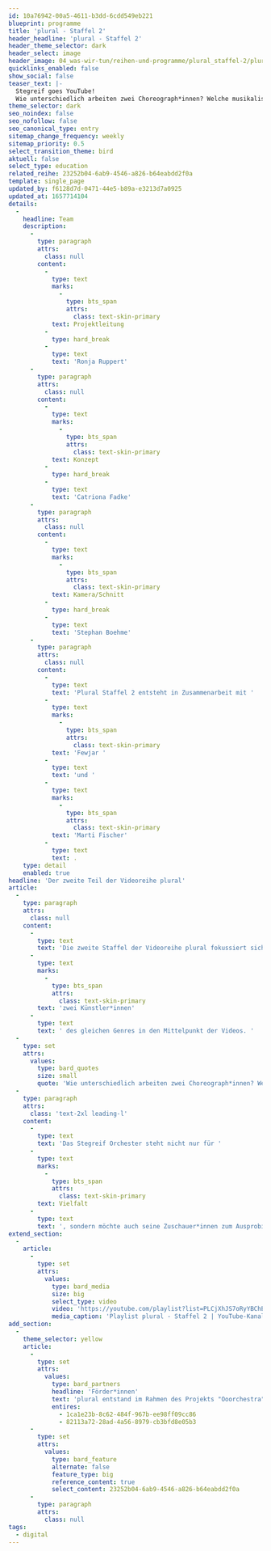 ```yaml
---
id: 10a76942-00a5-4611-b3dd-6cdd549eb221
blueprint: programme
title: 'plural - Staffel 2'
header_headline: 'plural - Staffel 2'
header_theme_selector: dark
header_select: image
header_image: 04_was-wir-tun/reihen-und-programme/plural_staffel-2/plural-(c)-stegreif-03.png
quicklinks_enabled: false
show_social: false
teaser_text: |-
  Stegreif goes YouTube!
  Wie unterschiedlich arbeiten zwei Choreograph*innen? Welche musikalischen Hintergründe prägen zwei Violinist*innen? Die Staffel ist geprägt von Perspektivwechseln, Gegensätzen und Vielfalt - und deren bereichernden Zusammenspiel innerhalb des Ensembles.
theme_selector: dark
seo_noindex: false
seo_nofollow: false
seo_canonical_type: entry
sitemap_change_frequency: weekly
sitemap_priority: 0.5
select_transition_theme: bird
aktuell: false
select_type: education
related_reihe: 23252b04-6ab9-4546-a826-b64eabdd2f0a
template: single_page
updated_by: f6128d7d-0471-44e5-b89a-e3213d7a0925
updated_at: 1657714104
details:
  -
    headline: Team
    description:
      -
        type: paragraph
        attrs:
          class: null
        content:
          -
            type: text
            marks:
              -
                type: bts_span
                attrs:
                  class: text-skin-primary
            text: Projektleitung
          -
            type: hard_break
          -
            type: text
            text: 'Ronja Ruppert'
      -
        type: paragraph
        attrs:
          class: null
        content:
          -
            type: text
            marks:
              -
                type: bts_span
                attrs:
                  class: text-skin-primary
            text: Konzept
          -
            type: hard_break
          -
            type: text
            text: 'Catriona Fadke'
      -
        type: paragraph
        attrs:
          class: null
        content:
          -
            type: text
            marks:
              -
                type: bts_span
                attrs:
                  class: text-skin-primary
            text: Kamera/Schnitt
          -
            type: hard_break
          -
            type: text
            text: 'Stephan Boehme'
      -
        type: paragraph
        attrs:
          class: null
        content:
          -
            type: text
            text: 'Plural Staffel 2 entsteht in Zusammenarbeit mit '
          -
            type: text
            marks:
              -
                type: bts_span
                attrs:
                  class: text-skin-primary
            text: 'Fewjar '
          -
            type: text
            text: 'und '
          -
            type: text
            marks:
              -
                type: bts_span
                attrs:
                  class: text-skin-primary
            text: 'Marti Fischer'
          -
            type: text
            text: .
    type: detail
    enabled: true
headline: 'Der zweite Teil der Videoreihe plural'
article:
  -
    type: paragraph
    attrs:
      class: null
    content:
      -
        type: text
        text: 'Die zweite Staffel der Videoreihe plural fokussiert sich auf den Perspektivwechsel innerhalb eines Ensembles und rückt je zwei Musiker*innen des gleichen Instruments oder '
      -
        type: text
        marks:
          -
            type: bts_span
            attrs:
              class: text-skin-primary
        text: 'zwei Künstler*innen'
      -
        type: text
        text: ' des gleichen Genres in den Mittelpunkt der Videos. '
  -
    type: set
    attrs:
      values:
        type: bard_quotes
        size: small
        quote: 'Wie unterschiedlich arbeiten zwei Choreograph*innen? Welche musikalischen Hintergründe prägten die Arbeit zweier Violinist*innen?'
  -
    type: paragraph
    attrs:
      class: 'text-2xl leading-l'
    content:
      -
        type: text
        text: 'Das Stegreif Orchester steht nicht nur für '
      -
        type: text
        marks:
          -
            type: bts_span
            attrs:
              class: text-skin-primary
        text: Vielfalt
      -
        type: text
        text: ', sondern möchte auch seine Zuschauer*innen zum Ausprobieren von Genres, Instrumenten und Arbeitsfeldern inspirieren. Auch in dieser Staffel erarbeiten die Protagonist*innen einen Soundtrack für ihre Videos, dieses Mal auch in größeren Gruppen. Dabei rückt das Zusammenspiel mehrerer Musiker*innen mit unterschiedlichen Hintergründen in den Fokus. '
extend_section:
  -
    article:
      -
        type: set
        attrs:
          values:
            type: bard_media
            size: big
            select_type: video
            video: 'https://youtube.com/playlist?list=PLCjXhJS7oRyYBChE503abYPi3O4StvUwv'
            media_caption: 'Playlist plural - Staffel 2 | YouTube-Kanal von Stegreif'
add_section:
  -
    theme_selector: yellow
    article:
      -
        type: set
        attrs:
          values:
            type: bard_partners
            headline: 'Förder*innen'
            text: 'plural entstand im Rahmen des Projekts "Ooorchestra", gefördert von der Kulturstiftung des Bundes. plural wurde gefördert durch die con moto foundation.'
            entires:
              - 1ca1e23b-8c62-484f-967b-ee98ff09cc86
              - 82113a72-28ad-4a56-8979-cb3bfd8e05b3
      -
        type: set
        attrs:
          values:
            type: bard_feature
            alternate: false
            feature_type: big
            reference_content: true
            select_content: 23252b04-6ab9-4546-a826-b64eabdd2f0a
      -
        type: paragraph
        attrs:
          class: null
tags:
  - digital
---
```

